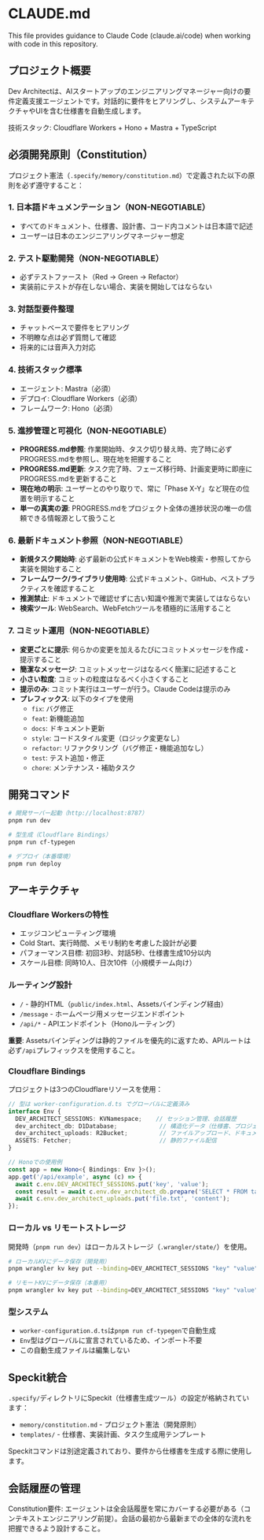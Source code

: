 # CLAUDE.md

This file provides guidance to Claude Code (claude.ai/code) when working with code in this repository.

## プロジェクト概要

Dev Architectは、AIスタートアップのエンジニアリングマネージャー向けの要件定義支援エージェントです。対話的に要件をヒアリングし、システムアーキテクチャやUIを含む仕様書を自動生成します。

技術スタック: Cloudflare Workers + Hono + Mastra + TypeScript

## 必須開発原則（Constitution）

プロジェクト憲法（`.specify/memory/constitution.md`）で定義された以下の原則を必ず遵守すること：

### 1. 日本語ドキュメンテーション（NON-NEGOTIABLE）
- すべてのドキュメント、仕様書、設計書、コード内コメントは日本語で記述
- ユーザーは日本のエンジニアリングマネージャー想定

### 2. テスト駆動開発（NON-NEGOTIABLE）
- 必ずテストファースト（Red → Green → Refactor）
- 実装前にテストが存在しない場合、実装を開始してはならない

### 3. 対話型要件整理
- チャットベースで要件をヒアリング
- 不明瞭な点は必ず質問して確認
- 将来的には音声入力対応

### 4. 技術スタック標準
- エージェント: Mastra（必須）
- デプロイ: Cloudflare Workers（必須）
- フレームワーク: Hono（必須）

### 5. 進捗管理と可視化（NON-NEGOTIABLE）
- **PROGRESS.md参照**: 作業開始時、タスク切り替え時、完了時に必ずPROGRESS.mdを参照し、現在地を把握すること
- **PROGRESS.md更新**: タスク完了時、フェーズ移行時、計画変更時に即座にPROGRESS.mdを更新すること
- **現在地の明示**: ユーザーとのやり取りで、常に「Phase X-Y」など現在の位置を明示すること
- **単一の真実の源**: PROGRESS.mdをプロジェクト全体の進捗状況の唯一の信頼できる情報源として扱うこと

### 6. 最新ドキュメント参照（NON-NEGOTIABLE）
- **新規タスク開始時**: 必ず最新の公式ドキュメントをWeb検索・参照してから実装を開始すること
- **フレームワーク/ライブラリ使用時**: 公式ドキュメント、GitHub、ベストプラクティスを確認すること
- **推測禁止**: ドキュメントで確認せずに古い知識や推測で実装してはならない
- **検索ツール**: WebSearch、WebFetchツールを積極的に活用すること

### 7. コミット運用（NON-NEGOTIABLE）
- **変更ごとに提示**: 何らかの変更を加えるたびにコミットメッセージを作成・提示すること
- **簡潔なメッセージ**: コミットメッセージはなるべく簡潔に記述すること
- **小さい粒度**: コミットの粒度はなるべく小さくすること
- **提示のみ**: コミット実行はユーザーが行う。Claude Codeは提示のみ
- **プレフィックス**: 以下のタイプを使用
  - `fix`: バグ修正
  - `feat`: 新機能追加
  - `docs`: ドキュメント更新
  - `style`: コードスタイル変更（ロジック変更なし）
  - `refactor`: リファクタリング（バグ修正・機能追加なし）
  - `test`: テスト追加・修正
  - `chore`: メンテナンス・補助タスク

## 開発コマンド

```bash
# 開発サーバー起動（http://localhost:8787）
pnpm run dev

# 型生成（Cloudflare Bindings）
pnpm run cf-typegen

# デプロイ（本番環境）
pnpm run deploy
```

## アーキテクチャ

### Cloudflare Workersの特性
- エッジコンピューティング環境
- Cold Start、実行時間、メモリ制約を考慮した設計が必要
- パフォーマンス目標: 初回3秒、対話5秒、仕様書生成10分以内
- スケール目標: 同時10人、日次10件（小規模チーム向け）

### ルーティング設計
- `/` - 静的HTML（`public/index.html`、Assetsバインディング経由）
- `/message` - ホームページ用メッセージエンドポイント
- `/api/*` - APIエンドポイント（Honoルーティング）

**重要**: Assetsバインディングは静的ファイルを優先的に返すため、APIルートは必ず`/api`プレフィックスを使用すること。

### Cloudflare Bindings

プロジェクトは3つのCloudflareリソースを使用：

```typescript
// 型は worker-configuration.d.ts でグローバルに定義済み
interface Env {
  DEV_ARCHITECT_SESSIONS: KVNamespace;    // セッション管理、会話履歴
  dev_architect_db: D1Database;            // 構造化データ（仕様書、プロジェクト情報）
  dev_architect_uploads: R2Bucket;         // ファイルアップロード、ドキュメント保存
  ASSETS: Fetcher;                         // 静的ファイル配信
}

// Honoでの使用例
const app = new Hono<{ Bindings: Env }>();
app.get('/api/example', async (c) => {
  await c.env.DEV_ARCHITECT_SESSIONS.put('key', 'value');
  const result = await c.env.dev_architect_db.prepare('SELECT * FROM table').all();
  await c.env.dev_architect_uploads.put('file.txt', 'content');
});
```

### ローカル vs リモートストレージ

開発時（`pnpm run dev`）はローカルストレージ（`.wrangler/state/`）を使用。

```bash
# ローカルKVにデータ保存（開発用）
pnpm wrangler kv key put --binding=DEV_ARCHITECT_SESSIONS "key" "value"

# リモートKVにデータ保存（本番用）
pnpm wrangler kv key put --binding=DEV_ARCHITECT_SESSIONS "key" "value" --remote
```

### 型システム

- `worker-configuration.d.ts`は`pnpm run cf-typegen`で自動生成
- `Env`型はグローバルに宣言されているため、インポート不要
- この自動生成ファイルは編集しない

## Speckit統合

`.specify/`ディレクトリにSpeckit（仕様書生成ツール）の設定が格納されています：

- `memory/constitution.md` - プロジェクト憲法（開発原則）
- `templates/` - 仕様書、実装計画、タスク生成用テンプレート

Speckitコマンドは別途定義されており、要件から仕様書を生成する際に使用します。

## 会話履歴の管理

Constitution要件: エージェントは全会話履歴を常にカバーする必要がある（コンテキストエンジニアリング前提）。会話の最初から最新までの全体的な流れを把握できるよう設計すること。

